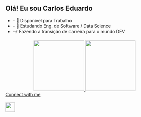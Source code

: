 ## Olá! Eu sou Carlos Eduardo 

<ul>
  <li>- 🔭 Disponivel para Trabalho</li>
  <li>- 🌱 Estudando Eng. de Software / Data Science</li>   
  <li>-⚡  Fazendo a transição de  carreira  para o mundo DEV</li>    
</ul>
<div align="center">
  <a href="https://github.com/Carlos-Okada">
  <img height="160em" src="https://github-readme-stats.vercel.app/api?username=carlos-okada&show_icons=true&theme=dracula&include_all_commits=true&count_private=true"/>
  <img height="160em" src="https://github-readme-stats.vercel.app/api/top-langs/?username=carlos-okada&layout=compact&langs_count=7&theme=dracula"/>
</div>
Connect with me
<br/>
<br/>
<a href="https://www.linkedin.com/in/carlos-eduardo-preiori-okada-3644b7128/" target="blank">
<img align="left" width="30px" src="https://cdn.jsdelivr.net/npm/simple-icons@3/icons/linkedin.svg" />
</a>
